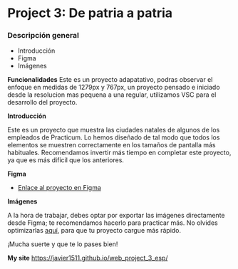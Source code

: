 # Project 3: De patria a patria
### Descripción general    
* Introducción  
* Figma  
* Imágenes  
  
**Funcionalidades**
Este es un proyecto adapatativo, podras observar el enfoque en medidas de 1279px y 767px, un proyecto pensado e iniciado desde la resolucion mas pequena a una regular,
utilizamos VSC para el desarrollo del proyecto.

**Introducción**    
  
Este es un proyecto que muestra las ciudades natales de algunos de los empleados de Practicum. Lo hemos diseñado de tal modo que todos los elementos se muestren correctamente en los tamaños de pantalla más habituales. Recomendamos invertir más tiempo en completar este proyecto, ya que es más difícil que los anteriores.     
  
**Figma**  
  
* [Enlace al proyecto en Figma](https://www.figma.com/file/ZW8wxTYTZH2czTTfDMVHWq/WEB%2C-Sprint-3-%3A-De-patria-a-patria-%7C-desktop-%2B-mobile?node-id=0%3A1)  
  
**Imágenes**  
  
A la hora de trabajar, debes optar por exportar las imágenes directamente desde Figma; te recomendamos hacerlo para practicar más. No olvides optimizarlas [aquí](https://tinypng.com/), para que tu proyecto cargue más rápido.   
  
¡Mucha suerte y que te lo pases bien! 


**My site**
https://javier1511.github.io/web_project_3_esp/
